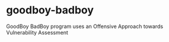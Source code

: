 # goodboy-badboy
 GoodBoy BadBoy program uses an Offensive Approach towards Vulnerability Assessment
